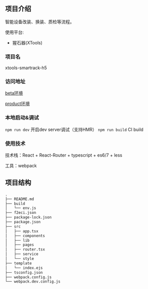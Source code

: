 ## 项目介绍

智能设备改装、换装、质检等流程。

使用平台:

- 猩石器(XTools)


### 项目名
xtools-smartrack-h5

### 访问地址

[beta环境](xxxx)

[product环境](xxxx)


### 本地启动&调试

`npm run dev` 开启dev server调试（支持HMR）
`npm run build` CI build

### 使用技术

技术栈：React + React-Router + typescript + es6/7 + less

工具：webpack


## 项目结构

``` html
.
├── README.md
├── build
│   └── env.js
├── f2eci.json
├── package-lock.json
├── package.json
├── src
│   ├── app.tsx
│   ├── components
│   ├── lib
│   ├── pages
│   ├── router.tsx
│   ├── service
│   └── style
├── template
│   └── index.ejs
├── tsconfig.json
├── webpack.config.js
└── webpack.dev.config.js
```